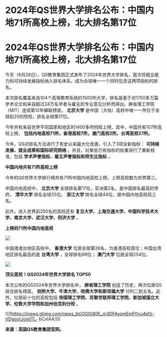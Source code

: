 # 2024年QS世界大学排名公布：中国内地71所高校上榜，北大排名第17位

# 2024年QS世界大学排名公布：中国内地71所高校上榜，北大排名第17位

今天（6月28日），QS教育集团正式发布了2024年世界大学排名，首次将就业能力和可持续发展指标纳入排名体系，成为全球唯一一个同时包含这两项指标的排名。

本次排名覆盖来自104个高等教育系统的1500所大学，排名是基于对1750多万篇学术论文和来自超过24万名学者与雇主的专业意见分析而得出。麻省理工学院（MIT）连续第12年蝉联榜首，
**北京大学** 是中国（大陆）高校中唯一一所位于全球前20的院校，排名全球第17位。

今年共有来自世界不同国家和地区的1400多所院校上榜。其中，中国共有107所高校上榜，
**包括内地高校71所，香港高校7所，澳门高校2所，台湾高校27所。**

今年，QS对排名方法进行了有史以来最大化改善，引入了3项全新指标： **可持续发展、就业成果和国际研究网络**
。并且，对某些已有指标的权重进行了重新校准，包括 **学术声誉指标、雇主声誉指标和师生比指标** 。

**中国内地共有71所高校上榜**

今年的QS世界大学排行榜共有71所中国内地高校上榜，上榜高校数为世界第三。

中国内地高校中， **北京大学** 全球排名第17位，亚洲第2名，是中国排名最高的学府。 **清华大学** 排名全球25位。 **浙江大学**
排名全球44位，居中国内地高校前三名。

此外，进入世界前250名的高校还有 **复旦大学、上海交通大学、中国科学技术大学、南京大学、武汉大学、同济大学** 。

**上榜的71所中国内地高校**

![](https://inews.gtimg.com/news_bt/OmHJBMkBOA2F79ZFcniK5hEzk_qijKNm8MWryFY1zRGVIAA/0)

中国港澳台地区高校中， **香港大学** 位居全球第26名，为香港高校首位；中国台湾地区排名最高的是 **台湾大学** ，全球排名69位； **澳门大学**
位居全球254位。

![](https://inews.gtimg.com/news_bt/OJqGK3XNhdFuKzdij_PerlLpkBdqSr88kD6fnkrgsCR_YAA/0)

**顶尖高校！QS2024年世界大学排名 TOP50**

本次公布的QS2024年世界大学排名中， **麻省理工学院** 创造了历史，再次位居QS综合排名榜首。 **剑桥大学、牛津大学、哈佛大学和斯坦福大学**
分列二到五名。此外，位居前十位的高校包括 **帝国理工学院、苏黎世联邦理工学院、新加坡国立大学、伦敦大学学院和加州伯克利分校** 。

![](https://inews.gtimg.com/news_bt/OGIG80E_m3DFAvomEmF0yu4efz-VDggvtJonIiTL-
bCxIAA/0)

**来源：英国QS教育集团官网。**

